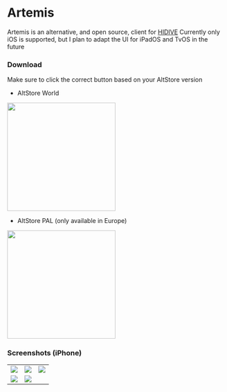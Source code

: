# Artemis
Artemis is an alternative, and open source, client for [HIDIVE](https://www.hidive.com)
Currently only iOS is supported, but I plan to adapt the UI for iPadOS and TvOS in the future

### Download
Make sure to click the correct button based on your AltStore version

- AltStore World
  
[<img src="https://github.com/user-attachments/assets/9483966d-d845-463d-a860-45982fb45dd7" width="250">](https://tinyurl.com/ArtemisSource)

- AltStore PAL (only available in Europe)
  
[<img src="https://github.com/user-attachments/assets/9483966d-d845-463d-a860-45982fb45dd7" width="250">](https://tinyurl.com/ArtemisSourcePAL)

### Screenshots (iPhone)

<table>
  <tr>
    <td><img src="https://github.com/user-attachments/assets/88bd1a37-0f10-4fba-b6e9-6bf3174b87a8"></td>
    <td><img src="https://github.com/user-attachments/assets/99249893-1532-40ca-8c61-f65869e1ecca"></td>
    <td><img src="https://github.com/user-attachments/assets/ee6fc0aa-2a3b-4abe-bab6-0eaa6019547b"></td>
   </tr> 
   <tr>
      <td><img src="https://github.com/user-attachments/assets/2d053217-3b56-482e-a7af-2baa006d545a"></td>
      <td><img src="https://github.com/user-attachments/assets/ea555ebc-95d1-435b-b840-fbe82184892a"></td>
  </td>
  </tr>
</table>
